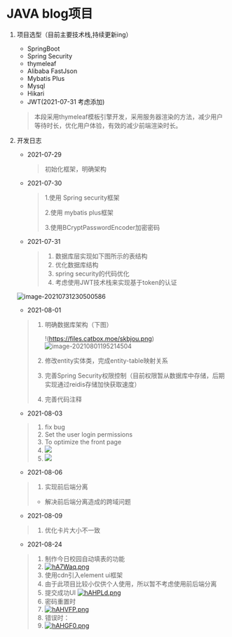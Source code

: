 # JAVA blog项目

1. 项目选型（目前主要技术栈,持续更新ing）
    * SpringBoot
    * Spring Security
    * thymeleaf
    * Alibaba FastJson
    * Mybatis Plus
    * Mysql
   * Hikari
   * JWT(2021-07-31 考虑添加)
   > 本段采用thymeleaf模板引擎开发，采用服务器渲染的方法，减少用户等待时长，优化用户体验，有效的减少前端渲染时长。
   
2. 开发日志
   + 2021-07-29

     > 初始化框架，明确架构

    + 2021-07-30

      > 1.使用 Spring security框架
      >
      > 2.使用 mybatis plus框架
      >
      > 3.使用BCryptPasswordEncoder加密密码

   - 2021-07-31

     > 1. 数据库层实现如下图所示的表结构
     > 2. 优化数据库结构
     > 3. spring security的代码优化
     > 4. 考虑使用JWT技术栈来实现基于token的认证

   

   ![image-20210731230500586](https://i.loli.net/2021/07/31/Ube8LM6CqHrTXz7.png)

   - 2021-08-01

   > 1. 明确数据库架构（下图）
   >
   >    !(https://files.catbox.moe/skbjou.png)![image-20210801195214504](https://i.loli.net/2021/08/01/j1DgOFfAtRLWQpV.png)
   >
   > 2. 修改entity实体类，完成entity-table映射关系
   >
   > 3. 完善Spring Security权限控制（目前权限暂从数据库中存储，后期实现通过reidis存储加快获取速度）
   >
   > 4. 完善代码注释

   - 2021-08-03

   >1. fix bug
   >2. Set the user login permissions
   >3. To optimize the front page
   >4. ![](https://files.catbox.moe/bcjmpt.png)
   >5. ![](https://files.catbox.moe/lkixz5.png)

   - 2021-08-06

   >1. 实现前后端分离
   >   * 解决前后端分离造成的跨域问题
   
   - 2021-08-09
   
   >1. 优化卡片大小不一致
   - 2021-08-24
   >1. 制作今日校园自动填表的功能
   >2. [![hA7Waq.png](https://z3.ax1x.com/2021/08/24/hA7Waq.png)](https://imgtu.com/i/hA7Waq)
   > 3. 使用cdn引入element ui框架
   > 4. 由于此项目比较小仅供个人使用，所以暂不考虑使用前后端分离
   > 5. 提交成功UI
   > [![hAHPLd.png](https://z3.ax1x.com/2021/08/24/hAHPLd.png)](https://imgtu.com/i/hAHPLd) 
   > 6. 密码重置时
   > 7. [![hAHVFP.png](https://z3.ax1x.com/2021/08/24/hAHVFP.png)](https://imgtu.com/i/hAHVFP)
   > 8. 错误时：
   > 9. [![hAHGF0.png](https://z3.ax1x.com/2021/08/24/hAHGF0.png)](https://imgtu.com/i/hAHGF0)